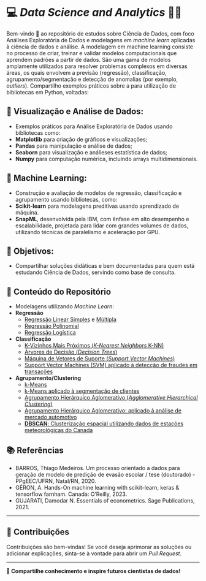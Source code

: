 # 💻 **_Data Science and Analytics_** 🧑‍💻

Bem-vindo 🤗 ao repositório de estudos sobre Ciência de Dados, com foco Análises Exploratória de Dados e modelagens em _machine learn_ aplicadas à ciência de dados e análise. 
A modelagem em machine learning consiste no processo de criar, treinar e validar modelos computacionais que aprendem padrões a partir de dados. São uma gama de modelos amplamente utilizados para resolver problemas complexos em diversas áreas, os quais envolvem a previsão (regressão), classificação, agrupamento/segmentação e detecção de anomalias (por exemplo, _outliers_).
Compartilho exemplos práticos sobre a para utilização de bibliotecas em Python, voltadas:

## 🎯 **Visualização e Análise de Dados:**
- Exemplos práticos para Análise Exploratória de Dados usando bibliotecas como:
- **Matplotlib** para criação de gráficos e visualizações;
- **Pandas** para manipulação e análise de dados;
- **Seaborn** para visualização e análieses estatística de dados;
- **Numpy** para computação numérica, incluindo arrays multidimensionais.

## 🚀 **Machine Learning:** 
- Construção e avaliação de modelos de regressão, classificação e agrupamento usando bibliotecas, como:
- **Scikit-learn** para modelagens preditivas usando aprendizado de máquina.
- **SnapML**, desenvolvida pela IBM, com ênfase em alto desempenho e escalabilidade, projetada para lidar com grandes volumes de dados, utilizando técnicas de paralelismo e aceleração por GPU.

## 🌟 **Objetivos:**
- Compartilhar soluções didáticas e bem documentadas para quem está estudando Ciência de Dados, servindo como base de consulta.

## 📝 **Conteúdo do Repositório**
- Modelagens utilizando _Machine Learn_:
- **Regressão**
  - [Regressão Linear Simples](https://github.com/SampMark/Machine-Learn/blob/main/Simple_Linear_Regression.ipynb) e [Múltipla](https://github.com/SampMark/Machine-Learn/blob/main/Multiple_Linear_Regression.ipynb)
  - [Regressão Polinomial](https://github.com/SampMark/Machine-Learn/blob/main/Polynomial_Regression.ipynb)
  - [Regressão Logística](https://github.com/SampMark/Machine-Learn/blob/main/Logistic_Regression.ipynb)
- **Classificação**
  - [K-Vizinhos Mais Próximos (_K-Nearest Neighbors_ K-NN)](https://github.com/SampMark/Machine-Learn/blob/main/K_Nearest_Neighbors.ipynb)
  - [Árvores de Decisão (_Decision Trees_)](https://github.com/SampMark/Machine-Learn/blob/main/Decision_Trees.ipynb)
  - [Máquina de Vetores de Suporte (_Support Vector Machines_)](https://github.com/SampMark/Machine-Learn/blob/main/SVM_Support_Vector_Machines.ipynb)
  - [Support Vector Machines (SVM) aplicado à detecção de fraudes em transações](https://github.com/SampMark/Machine-Learn/blob/main/SVM_Applied_to_Transaction_Fraud_Detection.ipynb)
- **Agrupamento/Clustering**
  - [k-Means](https://github.com/SampMark/Machine-Learn/blob/main/k_Means_with_a_randomly_generated_dataset.ipynb)
  - [k-Means aplicado à segmentação de clientes](https://github.com/SampMark/Machine-Learn/blob/main/k_Means_applied_to_customer_segmentation.ipynb)
  - [Agrupamento Hierárquico Aglomerativo (_Agglomerative Hierarchical Clustering_)](https://github.com/SampMark/Machine-Learn/blob/main/Agglomerative_Hierarchical_Clustering.ipynb)
  - [Agrupamento Hierárquico Aglomerativo: aplicado à análise de mercado automotivo](https://github.com/SampMark/Machine-Learn/blob/main/Agglomerative_Hierarchical_Clustering_applied_to_automotive_market_analysis.ipynb)
  - [**DBSCAN**: Clusterização espacial utilizando dados de estações meteorológicas do Canada](https://github.com/SampMark/Machine-Learn/blob/main/DBSCAN_Clustering_Weather_Station.ipynb)

## 📚 **Referências**

- BARROS, Thiago Medeiros. Um processo orientado a dados para geração de modelo de predição de evasão escolar / tese (doutorado) - PPgEEC/UFRN, Natal/RN, 2020.
- GÉRON, A. Hands-On machine learning with scikit-learn, keras & tensorflow farnham. Canada: O’Reilly, 2023.
- GUJARATI, Damodar N. Essentials of econometrics. Sage Publications, 2021.

---

## 🤝 **Contribuições**

Contribuições são bem-vindas! Se você deseja aprimorar as soluções ou adicionar explicações, sinta-se à vontade para abrir um _Pull Request_.

---

**🚀 Compartilhe conhecimento e inspire futuros cientistas de dados!**
